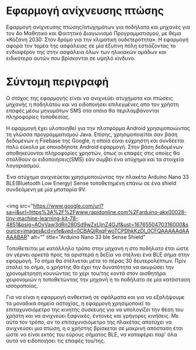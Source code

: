 <img src="https://drive.google.com/file/d/1jrs8-iPYPX0xsiIfCZBo4LFnOjTLmzXp/view?usp=sharing" alt="" title="Εφαρμογή ανίχνευσης πτώσης">
<h1>Εφαρμογή ανίχνευσης πτώσης</h1>

Εφαρμογή ανίχνευσης πτώσης/ατυχημάτων για ποδήλατα και μηχανές για τον 4ο Μαθητικό και Φοιτητικό Διαγωνισμό Προγραμματισμού, με θέμα «Κοζάνη 2030: Στον δρόμο για την κλιματική ουδετερότητα». Η εφαρμογή αφορά τον τομέα της ασφάλειας σε μία έξυπνη πόλη εστιάζοντας το ενδιαφέρον της στην ασφάλεια όλων των ηλικιακών ομάδων και ειδικότερα αυτών που βρίσκονται σε υψηλό κίνδυνο.


<h1>Σύντομη περιγραφή</h1>

Ο στόχος της εφαρμογής είναι να ανιχνεύει ατυχήματα και πτώσεις μηχανής η ποδηλάτου και να ειδοποιήσει επιλεγμένες απο τον χρήστη επαφές μέσω μηνυμάτων SMS στα οπόια θα περιλαμβάνονται πληροφορίες τοποθεσίας.<br>

Η εφαρμογή έχει υλοποιηθεί για την πλατφόρμα Android χρησιμοποιώντας τη γλώσσα προγραμματισμού Java. Επίσης, χρησιμοποιείται σαν βάση δεδομένων η Firebase της Google, η οποία είναι εύχρηστη και συνδέεται πολύ εύκολα με οποιαδήποτε Android εφαρμογή. Στην βάση δεδομένων αποθηκεύονται πληροφορίες χρηστών, όπως οι επαφές στις οποίες θα σταλθούν οι ειδοποιήσεις(SMS) εάν συμβεί ένα ατύχημα και τα στοιχεία λογαριασμού.<br>

Ένα ατύχημα ανιχνεύεται χρησιμοποιώντας την πλακέτα Arduino Nano 33 BLE(Bluetooth Low Energy) Sense τοποθετημένη επάνω σε ένα shield συνδεόμενη με μία μπαταρία 9V. 

<img src="https://www.google.com/url?sa=i&url=https%3A%2F%2Fgrobotronics.com%2Farduino-nano-33-ble-with-headers-abx00034.html%3Fsl%3Den&psig=AOvVaw3dRn280Sd9wZxLljnZ4GJf&ust=1676550470316000&source=images&cd=vfe&ved=0CBAQjRxqFwoTCPDhkKzDl_0CFQAAAAAdAAAAABAJ" alt="" title="Arduino Nano 33 ble Sense Shield">

<img src="https://www.google.com/url?sa=i&url=https%3A%2F%2Fwww.rapidonline.com%2Farduino-akx00028-tiny-machine-learning-kit-78-4851&psig=AOvVaw3dRn280Sd9wZxLljnZ4GJf&ust=1676550470316000&source=images&cd=vfe&ved=0CBAQjRxqFwoTCPDhkKzDl_0CFQAAAAAdAAAAABAR" alt="" title="Arduino Nano 33 ble Sense Shield"

Τοποθετείται με κατάλληλο τρόπο στην μηχανή η στο ποδήλατο έτσι ώστε αν γέρνει αρκετά προς τα αριστερά η δεξία να στέλνει ένα BLE σήμα στην εφαρμογή. Το σήμα θα στέλνεται μέτα το πέρας 30 δευτερολέπτων. Πρίν σταλεί το σήμα, ο χρήστης θα έχει την δυνατότητα να ακυρώσει την χρονομέτρηση κουνώντας το χέρι του/της κοντά στον αισθητήρα χειρονομιών η τοποθετώντας την μηχανή η το ποδήλατο σε μία κατάσταση ισσοροποίας. 

Για να είναι η εφαρμογή ανθεκτική σε σφάλματα και για να εξαλήψουμε τα μοναδικά σημεία αστοχίας, η εφαρμογή χρησιμοποιεί το επιταχυνσιόμετρο της κινητής συσκευής για να υπολογίζει την θέση του χρήστη και να ανιχνεύει ξαφνικές, έντονες και γρήγορες κινήσεις. Με αύτο τον τρόπο, αν το επιταχυνσιόμετρο της πλακέτας αποτύχει να ανιχνεύσει μια πτώση, η ο χρήστης βρίσκεται σε μακρινή απόσταση έτσι ώστε να είναι εκτός του εύρους σήματος BLE, να καταφέρει παρ' όλα αυτά να ειδοποιήσει τις επαφές του/της.
